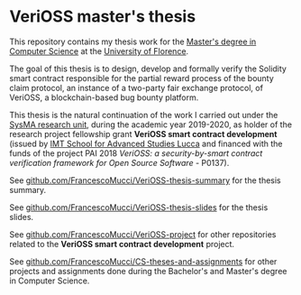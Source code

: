 # VeriOSS master's thesis

This repository contains my thesis work for the [Master's degree in Computer Science](https://www.informaticamagistrale.unifi.it/) at the [University of Florence](https://www.unifi.it/).

The goal of this thesis is to design, develop and formally verify the Solidity smart contract responsible for the partial reward process of the bounty claim protocol, an instance of a two-party fair exchange protocol, of VeriOSS, a blockchain-based bug bounty platform.

This thesis is the natural continuation of the work I carried out under the [SysMA research unit](https://sysma.imtlucca.it/), during the academic year 2019-2020, as holder of the research project fellowship grant **VeriOSS smart contract development** (issued by [IMT School for Advanced Studies Lucca](https://www.imtlucca.it/en) and financed with the funds of the project PAI 2018 *VeriOSS: a security-by-smart contract verification framework for Open Source Software* - P0137).

See [github.com/FrancescoMucci/VeriOSS-thesis-summary](https://github.com/FrancescoMucci/VeriOSS-thesis-summary) for the thesis summary.

See [github.com/FrancescoMucci/VeriOSS-thesis-slides](https://github.com/FrancescoMucci/VeriOSS-thesis-slides) for the thesis slides.

See [github.com/FrancescoMucci/VeriOSS-project](https://github.com/FrancescoMucci/VeriOSS-project) for other repositories related to the **VeriOSS smart contract development** project.

See [github.com/FrancescoMucci/CS-theses-and-assignments](https://github.com/FrancescoMucci/CS-theses-and-assignments) for other projects and assignments done during the Bachelor's and Master's degree in Computer Science.
